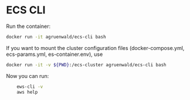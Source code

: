 # ECS CLI

Run the container:
```bash 
docker run -it agruenwald/ecs-cli bash
```
If you want to mount the cluster configuration files (docker-compose.yml, ecs-params.yml, es-container.env),
use 
```bash 
docker run -it -v ${PWD}:/ecs-cluster agruenwald/ecs-cli bash
```
 
Now you can run:
```bash    
    ews-cli -v
    aws help
```